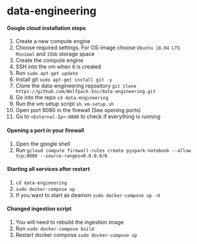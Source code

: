 # data-engineering

#### Google cloud installation steps
1. Create a new compute engine
2. Choose required settings. For OS-image choose `Ubuntu 18.04 LTS Minimal` and `15Gb` storage space
3. Create the compute engine
4. SSH into the vm when it is created
5. Run `sudo apt-get update`
6. Install git `sudo apt-get install git -y`
7. Clone the data-engineering repository `git clone https://github.com/Wolfpack-Inc/data-engineering.git`
8. Go into the repo `cd data-engineering`
9. Run the vm setup script `sh vm-setup.sh`
10. Open port 8080 in the firewall (See opening ports)
11. Go to `<External-Ip>:8080` to check if everything is running

#### Opening a port in your firewall
1. Open the google shell
2. Run `gcloud compute firewall-rules create pyspark-notebook --allow tcp:8080 --source-ranges=0.0.0.0/0`

#### Starting all services after restart
1. `cd data-engineering`
2. `sudo docker-compose up`
3. If you want to start as deamon `sudo docker-compose up -d`

#### Changed ingestion script
1. You will need to rebuild the ingestion image
2. Run `sudo docker-compose build`
3. Restart docker compose `sudo docker-compose up`
